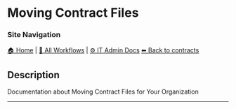 <!-- description: Documentation about Moving Contract Files for Your Organization. -->
# Moving Contract Files

### Site Navigation
[🏠 Home](../../../README.md) | [📂 All Workflows](../../users.md) | [⚙ IT Admin Docs](../../../it-admins/README.md)
[⬅ Back to contracts](../README.md)

## Description
Documentation about Moving Contract Files for Your Organization

---